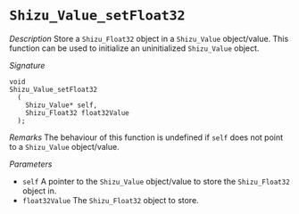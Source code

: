 # `Shizu_Value_setFloat32`

*Description*
Store a `Shizu_Float32` object in a `Shizu_Value` object/value.
This function can be used to initialize an uninitialized `Shizu_Value` object.

*Signature*
```
void
Shizu_Value_setFloat32
  (
    Shizu_Value* self,
    Shizu_Float32 float32Value
  );
```

*Remarks*
The behaviour of this function is undefined if `self` does not point to a `Shizu_Value` object/value.

*Parameters*
- `self` A pointer to the `Shizu_Value` object/value to store the `Shizu_Float32` object in.
- `float32Value` The `Shizu_Float32` object to store.
